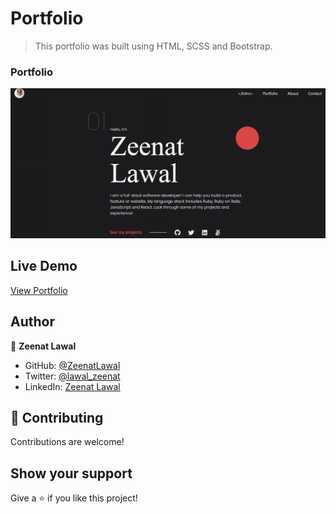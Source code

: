 # Portfolio

> This portfolio was built using HTML, SCSS and Bootstrap.


### Portfolio
![screenshot](./images/portfolio.png)

## Live Demo

[View Portfolio](https://zeenatlawal.github.io/Portfolio/)

## Author

👤 **Zeenat Lawal**

- GitHub: [@ZeenatLawal](https://github.com/ZeenatLawal)
- Twitter: [@lawal_zeenat](https://twitter.com/lawal_zeenat)
- LinkedIn: [Zeenat Lawal](https://www.linkedin.com/in/zeenatlawal/)

## 🤝 Contributing

Contributions are welcome!

## Show your support

Give a ⭐️ if you like this project!
